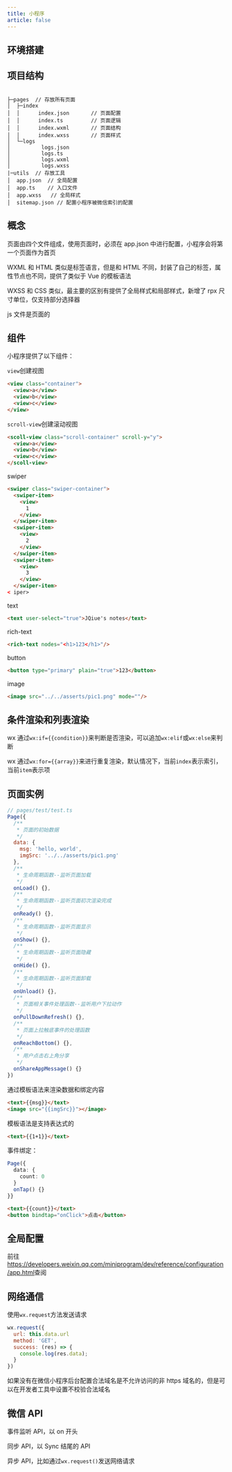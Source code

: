 ```yaml
---
title: 小程序
article: false
---
```


## 环境搭建

## 项目结构

```

├─pages  // 存放所有页面
│  ├─index
│  │      index.json       // 页面配置
│  │      index.ts         // 页面逻辑
│  │      index.wxml       // 页面结构
│  │      index.wxss       // 页面样式
│  └─logs
│          logs.json
│          logs.ts
│          logs.wxml
│          logs.wxss
|─utils  // 存放工具
│  app.json  // 全局配置
│  app.ts    // 入口文件
│  app.wxss   // 全局样式
│  sitemap.json // 配置小程序被微信索引的配置
```

## 概念

页面由四个文件组成，使用页面时，必须在 app.json 中进行配置，小程序会将第一个页面作为首页

WXML 和 HTML 类似是标签语言，但是和 HTML 不同，封装了自己的标签，属性节点也不同，提供了类似于 Vue 的模板语法

WXSS 和 CSS 类似，最主要的区别有提供了全局样式和局部样式，新增了 rpx 尺寸单位，仅支持部分选择器

js 文件是页面的

## 组件

小程序提供了以下组件：

`view`创建视图

```html
<view class="container">
  <view>a</view>
  <view>b</view>
  <view>c</view>
</view>
```

`scroll-view`创建滚动视图

```html
<scoll-view class="scroll-container" scroll-y="y">
  <view>a</view>
  <view>b</view>
  <view>c</view>
</scoll-view>
```

swiper

```html
<swiper class="swiper-container">
  <swiper-item>
    <view>
      1
    </view>
  </swiper-item>
  <swiper-item>
    <view>
      2
    </view>
  </swiper-item>
  <swiper-item>
    <view>
      3
    </view>
  </swiper-item>
< iper>
```

text

```html
<text user-select="true">JQiue's notes</text>
```

rich-text

```html
<rich-text nodes="<h1>123</h1>"/>
```

button

```html
<button type="primary" plain="true">123</button>
```

image

```html
<image src="../../asserts/pic1.png" mode=""/>
```

## 条件渲染和列表渲染

wx 通过`wx:if={{condition}}`来判断是否渲染，可以追加`wx:elif`或`wx:else`来判断

wx 通过`wx:for={{array}}`来进行重复渲染，默认情况下，当前`index`表示索引，当前`item`表示项

## 页面实例

```js
// pages/test/test.ts
Page({
  /**
   * 页面的初始数据
   */
  data: {
    msg: 'hello, world',
    imgSrc: '../../asserts/pic1.png'
  },
  /**
   * 生命周期函数--监听页面加载
   */
  onLoad() {},
  /**
   * 生命周期函数--监听页面初次渲染完成
   */
  onReady() {},
  /**
   * 生命周期函数--监听页面显示
   */
  onShow() {},
  /**
   * 生命周期函数--监听页面隐藏
   */
  onHide() {},
  /**
   * 生命周期函数--监听页面卸载
   */
  onUnload() {},
  /**
   * 页面相关事件处理函数--监听用户下拉动作
   */
  onPullDownRefresh() {},
  /**
   * 页面上拉触底事件的处理函数
   */
  onReachBottom() {},
  /**
   * 用户点击右上角分享
   */
  onShareAppMessage() {}
})
```

通过模板语法来渲染数据和绑定内容

```html
<text>{{msg}}</text>
<image src="{{imgSrc}}"></image>
```

模板语法是支持表达式的

```html
<text>{{1+1}}</text>
```

事件绑定：

```ts
Page({
  data: {
    count: 0
  }
  onTap() {}  
}}
```

```html
<text>{{count}}</text>
<button bindtap="onClick">点击</button>
```

## 全局配置

前往<https://developers.weixin.qq.com/miniprogram/dev/reference/configuration/app.html>查阅

## 网络通信

使用`wx.request`方法发送请求

```js
wx.request({
  url: this.data.url
  method: 'GET',
  success: (res) => {
    console.log(res.data);
  }
})
```

如果没有在微信小程序后台配置合法域名是不允许访问的非 https 域名的，但是可以在开发者工具中设置不校验合法域名

## 微信 API

事件监听 API，以 on 开头

同步 API，以 Sync 结尾的 API

异步 API，比如通过`wx.request()`发送网络请求

